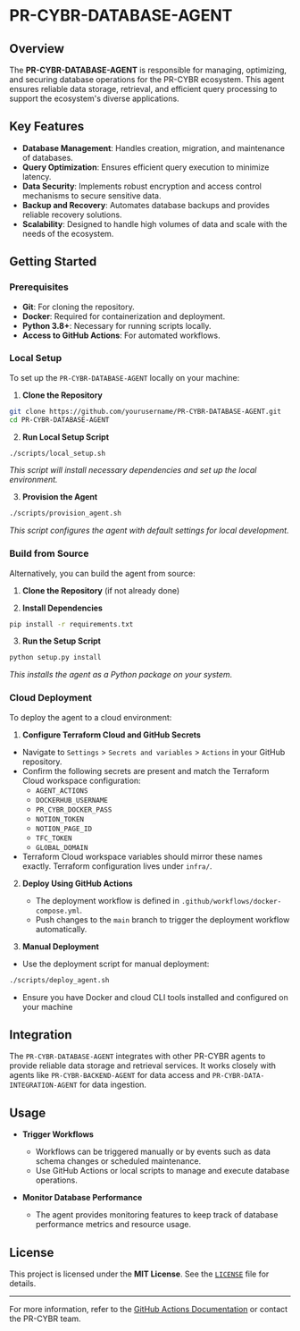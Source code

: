 <!--
Updates that need to be made:
1.
-->

# PR-CYBR-DATABASE-AGENT

## Overview

The **PR-CYBR-DATABASE-AGENT** is responsible for managing, optimizing, and securing database operations for the PR-CYBR ecosystem. This agent ensures reliable data storage, retrieval, and efficient query processing to support the ecosystem's diverse applications.

## Key Features

- **Database Management**: Handles creation, migration, and maintenance of databases.
- **Query Optimization**: Ensures efficient query execution to minimize latency.
- **Data Security**: Implements robust encryption and access control mechanisms to secure sensitive data.
- **Backup and Recovery**: Automates database backups and provides reliable recovery solutions.
- **Scalability**: Designed to handle high volumes of data and scale with the needs of the ecosystem.

## Getting Started

### Prerequisites

- **Git**: For cloning the repository.
- **Docker**: Required for containerization and deployment.
- **Python 3.8+**: Necessary for running scripts locally.
- **Access to GitHub Actions**: For automated workflows.

### Local Setup

To set up the `PR-CYBR-DATABASE-AGENT` locally on your machine:

1. **Clone the Repository**

```bash
git clone https://github.com/yourusername/PR-CYBR-DATABASE-AGENT.git
cd PR-CYBR-DATABASE-AGENT
```

2. **Run Local Setup Script**

```bash
./scripts/local_setup.sh
```
_This script will install necessary dependencies and set up the local environment._

3. **Provision the Agent**

```bash
./scripts/provision_agent.sh
```
_This script configures the agent with default settings for local development._

### Build from Source

Alternatively, you can build the agent from source:

1. **Clone the Repository** (if not already done)

2. **Install Dependencies**

```bash
pip install -r requirements.txt
```

3. **Run the Setup Script**

```bash
python setup.py install
```
_This installs the agent as a Python package on your system._

### Cloud Deployment

To deploy the agent to a cloud environment:

1. **Configure Terraform Cloud and GitHub Secrets**

- Navigate to `Settings` > `Secrets and variables` > `Actions` in your GitHub repository.
- Confirm the following secrets are present and match the Terraform Cloud workspace configuration:
  - `AGENT_ACTIONS`
  - `DOCKERHUB_USERNAME`
  - `PR_CYBR_DOCKER_PASS`
  - `NOTION_TOKEN`
  - `NOTION_PAGE_ID`
  - `TFC_TOKEN`
  - `GLOBAL_DOMAIN`
- Terraform Cloud workspace variables should mirror these names exactly. Terraform configuration lives under `infra/`.

2. **Deploy Using GitHub Actions**

   - The deployment workflow is defined in `.github/workflows/docker-compose.yml`.
   - Push changes to the `main` branch to trigger the deployment workflow automatically.

3. **Manual Deployment**

- Use the deployment script for manual deployment:

```bash
./scripts/deploy_agent.sh
```

- Ensure you have Docker and cloud CLI tools installed and configured on your machine

## Integration

The `PR-CYBR-DATABASE-AGENT` integrates with other PR-CYBR agents to provide reliable data storage and retrieval services. It works closely with agents like `PR-CYBR-BACKEND-AGENT` for data access and `PR-CYBR-DATA-INTEGRATION-AGENT` for data ingestion.

## Usage

- **Trigger Workflows**

  - Workflows can be triggered manually or by events such as data schema changes or scheduled maintenance.
  - Use GitHub Actions or local scripts to manage and execute database operations.

- **Monitor Database Performance**

  - The agent provides monitoring features to keep track of database performance metrics and resource usage.

## License

This project is licensed under the **MIT License**. See the [`LICENSE`](LICENSE) file for details.

---

For more information, refer to the [GitHub Actions Documentation](https://docs.github.com/en/actions) or contact the PR-CYBR team.
